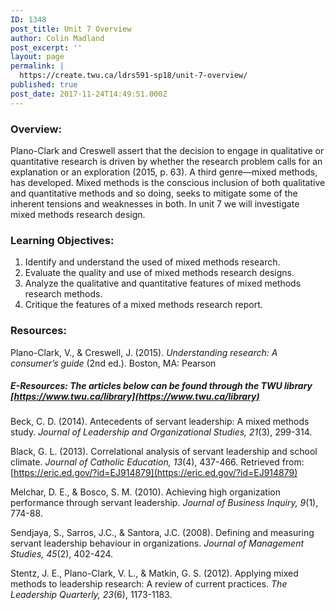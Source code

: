 ```yaml
---
ID: 1348
post_title: Unit 7 Overview
author: Colin Madland
post_excerpt: ''
layout: page
permalink: |
  https://create.twu.ca/ldrs591-sp18/unit-7-overview/
published: true
post_date: 2017-11-24T14:49:51.000Z
---
```


### Overview:

Plano-Clark and Creswell assert that the decision to engage in qualitative or quantitative research is driven by whether the research problem calls for an explanation or an exploration \(2015, p. 63\).  A third genre—mixed methods, has developed.  Mixed methods is the conscious inclusion of both qualitative and quantitative methods and so doing, seeks to mitigate some of the inherent tensions and weaknesses in both.  In unit 7 we will investigate mixed methods research design.

### Learning Objectives:

1. Identify and understand the used of mixed methods research.
2. Evaluate the quality and use of mixed methods research designs.
3. Analyze the qualitative and quantitative features of mixed methods research methods.
4. Critique the features of a mixed methods research report.

### Resources:

Plano-Clark, V., & Creswell, J. \(2015\). _Understanding research: A consumer’s guide_ \(2nd ed.\). Boston, MA: Pearson

##### E-Resources: The articles below can be found through the TWU library [https://www.twu.ca/library](https://www.twu.ca/library)

Beck, C. D. \(2014\).  Antecedents of servant leadership: A mixed methods study. _Journal of Leadership and Organizational Studies, 21_\(3\), 299-314.

Black, G. L. \(2013\). Correlational analysis of servant leadership and school climate. _Journal of Catholic Education, 13_\(4\), 437-466. Retrieved from: [https://eric.ed.gov/?id=EJ914879](https://eric.ed.gov/?id=EJ914879)

Melchar, D. E., & Bosco, S. M. \(2010\). Achieving high organization performance through servant leadership. _Journal of Business Inquiry, 9_\(1\), 774-88.

Sendjaya, S., Sarros, J.C., & Santora, J.C. \(2008\). Defining and measuring servant leadership behaviour in organizations. _Journal of Management Studies, 45_\(2\), 402-424.

Stentz, J. E., Plano-Clark, V. L., & Matkin, G. S. \(2012\). Applying mixed methods to leadership research: A review of current practices. _The Leadership Quarterly, 23_\(6\), 1173-1183.

